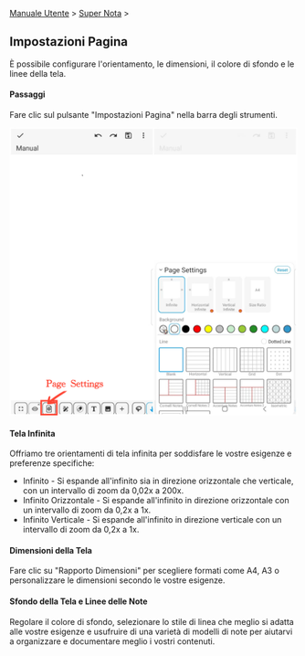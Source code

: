 [Manuale Utente](/dragonnest/drawnote/manual/it) > [Super Nota](/dragonnest/drawnote/manual/it/super_note) >

Impostazioni Pagina
---
È possibile configurare l'orientamento, le dimensioni, il colore di sfondo e le linee della tela.

#### Passaggi

Fare clic sul pulsante "Impostazioni Pagina" nella barra degli strumenti.

![](imgs/page_settings1.png)

#### Tela Infinita

Offriamo tre orientamenti di tela infinita per soddisfare le vostre esigenze e preferenze specifiche:

- Infinito - Si espande all'infinito sia in direzione orizzontale che verticale, con un intervallo di zoom da 0,02x a 200x.
- Infinito Orizzontale - Si espande all'infinito in direzione orizzontale con un intervallo di zoom da 0,2x a 1x.
- Infinito Verticale - Si espande all'infinito in direzione verticale con un intervallo di zoom da 0,2x a 1x.

#### Dimensioni della Tela

Fare clic su "Rapporto Dimensioni" per scegliere formati come A4, A3 o personalizzare le dimensioni secondo le vostre esigenze.

#### Sfondo della Tela e Linee delle Note

Regolare il colore di sfondo, selezionare lo stile di linea che meglio si adatta alle vostre esigenze e usufruire di una varietà di modelli di note per aiutarvi a organizzare e documentare meglio i vostri contenuti.